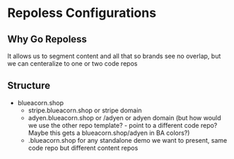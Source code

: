 # Repoless Configurations


## Why Go Repoless

It allows us to segment content and all that so brands see no overlap, but we can centeralize to one or two code repos

## Structure

* blueacorn.shop 
    * stripe.blueacorn.shop or stripe domain
    * adyen.blueacorn.shop or /adyen or adyen domain (but how would we use the other repo template? - point to a different code repo? Maybe this gets a blueacorn.shop/adyen in BA colors?)
    * <app>.blueacorn.shop for any standalone demo we want to present, same code repo but different content repos

